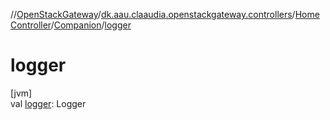 //[OpenStackGateway](../../../../index.md)/[dk.aau.claaudia.openstackgateway.controllers](../../index.md)/[HomeController](../index.md)/[Companion](index.md)/[logger](logger.md)

# logger

[jvm]\
val [logger](logger.md): Logger
